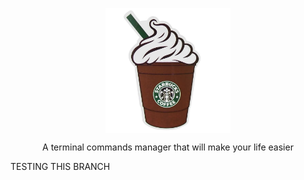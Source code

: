 <p align="center">
<img src="https://github.com/duong-vo/frap/blob/main/docs/img/logo.png" width="200" height="200" align="center">
<p align="center"> A terminal commands manager that will make your life easier </p>
</p>

<p> TESTING THIS BRANCH </p>

